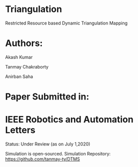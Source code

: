# Triangulation
Restricted Resource based Dynamic Triangulation Mapping

# Authors:
Akash Kumar

Tanmay Chakraborty

Anirban Saha

# Paper Submitted in:
# IEEE Robotics and Automation Letters


Status: Under Review (as on July 1,2020)

Simulation is open-sourced.
Simulation Repository: https://github.com/tanmay-ty/DTMS

